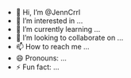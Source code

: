 - 👋 Hi, I’m @JennCrrl
- 👀 I’m interested in ...
- 🌱 I’m currently learning ...
- 💞️ I’m looking to collaborate on ...
- 📫 How to reach me ...
- 😄 Pronouns: ...
- ⚡ Fun fact: ...

<!---
JennCrrl/JennCrrl is a ✨ special ✨ repository because its `README.md` (this file) appears on your GitHub profile.
You can click the Preview link to take a look at your changes.
--->
